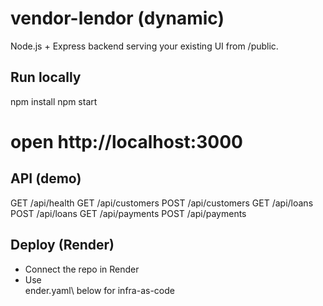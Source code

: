 ﻿# vendor-lendor (dynamic)

Node.js + Express backend serving your existing UI from \/public\.

## Run locally
npm install
npm start
# open http://localhost:3000

## API (demo)
GET  /api/health
GET  /api/customers
POST /api/customers
GET  /api/loans
POST /api/loans
GET  /api/payments
POST /api/payments

## Deploy (Render)
- Connect the repo in Render
- Use \ender.yaml\ below for infra-as-code
